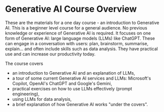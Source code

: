 # Generative AI Course Overview

These are the materials for a one day course - an introduction to Generative AI.   This is a beginner level course for a general audience.  No previous knowledge or experience of Generative AI is required.  It focuses on one form of Generative AI: large language models (LLMs) like ChatGPT.  These can engage in a conversation with users: plan, brainstorm, summarise, explain... and often include skills such as data analysis. They have practical use and can increase our productivity today. 

The course covers
* an introduction to Generative AI and an explanation of LLMs,
* a tour of some current Generative AI services and LLMs: Microsoft's Copilot, OpenAI's ChatGPT and Google's Gemini,
* practical exercises on how to use LLMs effectively (prompt engineering),
* using LLMs for data analysis,
* a brief explanation of how Generative AI works "under the covers".
